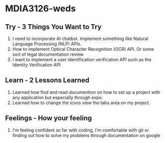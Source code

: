 # MDIA3126-weds
## Try - 3 Things You Want to Try
1. I need to incorporate AI chatbot. Implement something like Natural Language Processing (NLP) APIs.
2. How to implement Optical Character Recognition (OCR) API. Or some sort of legal documentation review
3. I want to implement a user identification verification API such as the Identity Verification API
## Learn - 2 Lessons Learned
1. Learned how find and read documention on how to set up a project with any application but especially through expo.
2. Learned how to change the icons view the tabs area on my project.
## Feelings - How your feeling
1. I'm feeling confident so far with coding, I'm comfortable with git or finding out how to solve my problems through documentation on google
